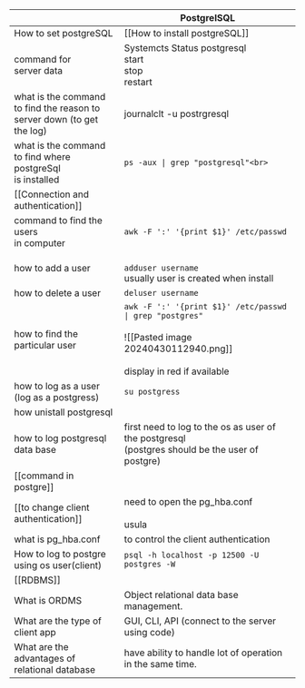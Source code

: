 
|                                                                                  | PostgrelSQL                                                                                                                             |
| -------------------------------------------------------------------------------- | --------------------------------------------------------------------------------------------------------------------------------------- |
| How to set postgreSQL                                                            | [[How to install postgreSQL]]                                                                                                           |
| command for<br>server data                                                       | Systemcts Status    postgresql<br>                   start<br>                   stop<br>                   restart<br>                 |
| what is the command<br>to find the reason to<br>server down (to get <br>the log) | journalclt -u postrgresql                                                                                                               |
| what is the command <br>to find where postgreSql<br>is installed                 | `ps -aux \| grep "postgresql"<br>`                                                                                                      |
| [[Connection and authentication]]                                                |                                                                                                                                         |
| command to find the users<br>in computer                                         | `awk -F ':' '{print $1}' /etc/passwd`                                                                                                   |
| how to add a user                                                                | <br>`adduser username`<br>usually user is created when install<br>                                                                      |
| how to delete a user                                                             | `deluser username`                                                                                                                      |
| how to find the particular user                                                  | `awk -F ':' '{print $1}' /etc/passwd \| grep "postgres"`<br><br>![[Pasted image 20240430112940.png]]<br><br>display in red if available |
| how to log as a user<br>(log as a postgress)                                     | `su postgress`                                                                                                                          |
| how unistall postgresql                                                          |                                                                                                                                         |
| how to log postgresql<br>data base                                               | first need to log to the os as user of the postgresql<br>(postgres should be the user of postgre)                                       |
| [[command in postgre]]                                                           |                                                                                                                                         |
| [[to change client authentication]]                                              | need to open the pg_hba.conf<br><br>usula                                                                                               |
| what is pg_hba.conf                                                              | to control the client authentication                                                                                                    |
| How to log to postgre<br>using os user(client)                                   | `psql -h localhost -p 12500 -U postgres -W`                                                                                             |
| [[RDBMS]]                                                                        |                                                                                                                                         |
| What is ORDMS                                                                    | Object relational data base management.                                                                                                 |
| What are the type of <br>client app                                              | GUI, CLI, API (connect to the server using code)<br>                                                                                    |
| What are the advantages of <br>relational database                               | have ability to handle lot of operation in the same time.                                                                               |
